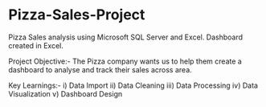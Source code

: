 # Pizza-Sales-Project
Pizza Sales analysis using Microsoft SQL Server and Excel.
Dashboard created in Excel.

Project Objective:- The Pizza company wants us to help them create a dashboard to analyse and track their sales across area.

Key Learnings:- 
i) Data Import
ii) Data Cleaning
iii) Data Processing
iv) Data Visualization
v) Dashboard Design
